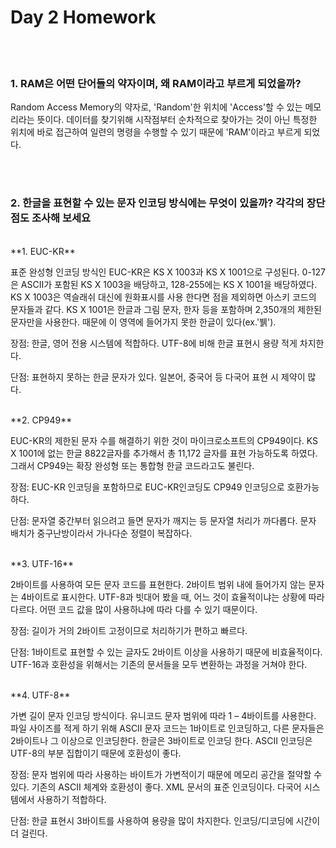 # Day 2 Homework
<br><br>

### 1. RAM은 어떤 단어들의 약자이며, 왜 RAM이라고 부르게 되었을까?
Random Access Memory의 약자로, 'Random'한 위치에 'Access'할 수 있는 메모리라는 뜻이다. 데이터를 찾기위해 시작점부터 순차적으로 찾아가는 것이 아닌 특정한 위치에 바로 접근하여 일련의 명령을 수행할 수 있기 때문에 'RAM'이라고 부르게 되었다.

<br><br>


### 2. 한글을 표현할 수 있는 문자 인코딩 방식에는 무엇이 있을까? 각각의 장단점도 조사해 보세요
<br>
**1. EUC-KR**

표준 완성형 인코딩 방식인 EUC-KR은 KS X 1003과 KS X 1001으로 구성된다. 0-127은 ASCII가 포함된 KS X 1003을 배당하고, 128-255에는 KS X 1001을 배당하였다. KS X 1003은 역슬래쉬 대신에 원화표시를 사용 한다면 점을 제외하면 아스키 코드의 문자들과 같다. KS X 1001은 한글과 그림 문자, 한자 등을 포함하며 2,350개의 제한된 문자만을 사용한다. 때문에 이 영역에 들어가지 못한 한글이 있다(ex.'뷁').

장점: 
한글, 영어 전용 시스템에 적합하다.
UTF-8에 비해 한글 표현시 용량 적게 차지한다.

단점:
표현하지 못하는 한글 문자가 있다.
일본어, 중국어 등 다국어 표현 시 제약이 많다.

<br>
**2. CP949**
EUC-KR의 제한된 문자 수를 해결하기 위한 것이 마이크로소프트의 CP949이다. KS X 1001에 없는 한글 8822글자를 추가해서 총 11,172 글자를 표현 가능하도록 하였다. 그래서 CP949는 확장 완성형 또는 통합형 한글 코드라고도 불린다. 

장점: EUC-KR 인코딩을 포함하므로 EUC-KR인코딩도 CP949 인코딩으로 호환가능하다.

단점: 문자열 중간부터 읽으려고 들면 문자가 깨지는 등 문자열 처리가 까다롭다. 문자 배치가 중구난방이라서 가나다순 정렬이 복잡하다.

<br>
**3. UTF-16**

2바이트를 사용하여 모든 문자 코드를 표현한다. 2바이트 범위 내에 들어가지 않는 문자는 4바이트로 표시한다. UTF-8과 빗대어 봤을 때, 어느 것이 효율적이냐는 상황에 따라 다르다. 어떤 코드 값을 많이 사용하냐에 따라 다를 수 있기 때문이다.

장점: 길이가 거의 2바이트 고정이므로 처리하기가 편하고 빠르다.

단점: 1바이트로 표현할 수 있는 글자도 2바이트 이상을 사용하기 때문에 비효율적이다. UTF-16과 호환성을 위해서는 기존의 문서들을 모두 변환하는 과정을 거쳐야 한다.

<br>
**4. UTF-8**

가변 길이 문자 인코딩 방식이다. 유니코드 문자 범위에 따라 1 – 4바이트를 사용한다. 파일 사이즈를 적게 하기 위해 ASCII 문자 코드는 1바이트로 인코딩하고, 다른 문자들은 2바이트나 그 이상으로 인코딩한다. 한글은 3바이트로 인코딩 한다. ASCII 인코딩은 UTF-8의 부분 집합이기 때문에 호환성이 좋다.

장점: 
문자 범위에 따라 사용하는 바이트가 가변적이기 때문에 메모리 공간을 절약할 수 있다. 
기존의 ASCII 체계와 호환성이 좋다. 
XML 문서의 표준 인코딩이다.
다국어 시스템에서 사용하기 적합하다.

단점:
한글 표현시 3바이트를 사용하여 용량을 많이 차지한다.
인코딩/디코딩에 시간이 더 걸린다.

